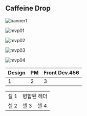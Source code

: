 ## Caffeine Drop
![banner1](https://github.com/user-attachments/assets/2154abac-859d-4120-914e-5eaf3db05ef5)

![mvp01](https://github.com/user-attachments/assets/ac53b97a-e6a5-4712-8f69-aa224b5a54d0)

![mvp02](https://github.com/user-attachments/assets/74678fb6-3edb-4d58-a68f-0363c2c067ff)

![mvp03](https://github.com/user-attachments/assets/9880c9e7-f11c-4e1f-9adf-c8c8f069d2f7)

![mvp04](https://github.com/user-attachments/assets/064e9ee4-a72c-491b-b99b-07d5a60ffccf)

|Design|PM|Front Dev.456|
|------|------|------------------------|
|1|2|3|4|5|6|

<table>
    <tr>
        <td>셀 1
        <td colspan="2">병합된 헤더</td>
    </tr>
    <tr>
        <td>셀 2
        <td>셀 3</td>
        <td>셀 4</td>
    </tr>
</table>

<!--

**Here are some ideas to get you started:**

🙋‍♀️ A short introduction - what is your organization all about?
🌈 Contribution guidelines - how can the community get involved?
👩‍💻 Useful resources - where can the community find your docs? Is there anything else the community should know?
🍿 Fun facts - what does your team eat for breakfast?
🧙 Remember, you can do mighty things with the power of [Markdown](https://docs.github.com/github/writing-on-github/getting-started-with-writing-and-formatting-on-github/basic-writing-and-formatting-syntax)
-->
